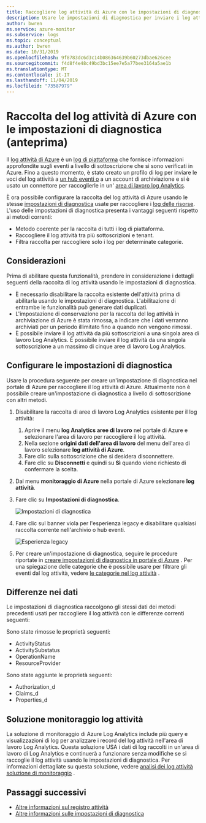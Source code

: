 ```yaml
---
title: Raccogliere log attività di Azure con le impostazioni di diagnostica (anteprima)-monitoraggio di Azure | Microsoft Docs
description: Usare le impostazioni di diagnostica per inviare i log attività di Azure ai log di monitoraggio di Azure, archiviazione di Azure o hub eventi di Azure.
author: bwren
ms.service: azure-monitor
ms.subservice: logs
ms.topic: conceptual
ms.author: bwren
ms.date: 10/31/2019
ms.openlocfilehash: 9f8783dc6d3c14b086364639b60273dbae626cee
ms.sourcegitcommit: f4d8f4e48c49bd3bc15ee7e5a77bee3164a5ae1b
ms.translationtype: MT
ms.contentlocale: it-IT
ms.lasthandoff: 11/04/2019
ms.locfileid: "73587979"
---
```

# <a name="collect-azure-activity-log-with-diagnostic-settings-preview"></a>Raccolta del log attività di Azure con le impostazioni di diagnostica (anteprima)
Il [log attività di Azure](activity-logs-overview.md) è un [log di piattaforma](platform-logs-overview.md) che fornisce informazioni approfondite sugli eventi a livello di sottoscrizione che si sono verificati in Azure. Fino a questo momento, è stato creato un profilo di log per inviare le voci del log attività a [un hub eventi o](activity-log-export.md) a un account di archiviazione e si è usato un connettore per raccoglierle in un' [area di lavoro log Analytics](activity-log-collect.md).

È ora possibile configurare la raccolta del log attività di Azure usando le stesse [impostazioni di diagnostica](diagnostic-settings.md) usate per raccogliere i [log delle risorse](resource-logs-overview.md). L'uso delle impostazioni di diagnostica presenta i vantaggi seguenti rispetto ai metodi correnti:

- Metodo coerente per la raccolta di tutti i log di piattaforma.
- Raccogliere il log attività tra più sottoscrizioni e tenant.
- Filtra raccolta per raccogliere solo i log per determinate categorie.

## <a name="considerations"></a>Considerazioni
Prima di abilitare questa funzionalità, prendere in considerazione i dettagli seguenti della raccolta di log attività usando le impostazioni di diagnostica.

- È necessario disabilitare la raccolta esistente dell'attività prima di abilitarla usando le impostazioni di diagnostica. L'abilitazione di entrambe le funzionalità può generare dati duplicati.
- L'impostazione di conservazione per la raccolta del log attività in archiviazione di Azure è stata rimossa, a indicare che i dati verranno archiviati per un periodo illimitato fino a quando non vengono rimossi.
- È possibile inviare il log attività da più sottoscrizioni a una singola area di lavoro Log Analytics. È possibile inviare il log attività da una singola sottoscrizione a un massimo di cinque aree di lavoro Log Analytics.

## <a name="configure-diagnostic-settings"></a>Configurare le impostazioni di diagnostica
Usare la procedura seguente per creare un'impostazione di diagnostica nel portale di Azure per raccogliere il log attività di Azure. Attualmente non è possibile creare un'impostazione di diagnostica a livello di sottoscrizione con altri metodi.

1. Disabilitare la raccolta di aree di lavoro Log Analytics esistente per il log attività:
   1. Aprire il menu **log Analytics aree di lavoro** nel portale di Azure e selezionare l'area di lavoro per raccogliere il log attività.
   2. Nella sezione **origini dati dell'area di lavoro** del menu dell'area di lavoro selezionare **log attività di Azure**.
   3. Fare clic sulla sottoscrizione che si desidera disconnettere.
   4. Fare clic su **Disconnetti** e quindi su **Sì** quando viene richiesto di confermare la scelta.
2. Dal menu **monitoraggio di Azure** nella portale di Azure selezionare **log attività**.
3. Fare clic su **Impostazioni di diagnostica**.
   
   ![Impostazioni di diagnostica](media/diagnostic-settings-subscription/diagnostic-settings.png)
   
4. Fare clic sul banner viola per l'esperienza legacy e disabilitare qualsiasi raccolta corrente nell'archivio o hub eventi. 

    ![Esperienza legacy](media/diagnostic-settings-subscription/legacy-experience.png)

5. Per creare un'impostazione di diagnostica, seguire le procedure riportate in [creare impostazioni di diagnostica in portale di Azure](diagnostic-settings.md#create-diagnostic-settings-in-azure-portal) . Per una spiegazione delle categorie che è possibile usare per filtrare gli eventi dal log attività, vedere [le categorie nel log attività](activity-logs-overview.md#categories-in-the-activity-log) . 


## <a name="differences-in-data"></a>Differenze nei dati
Le impostazioni di diagnostica raccolgono gli stessi dati dei metodi precedenti usati per raccogliere il log attività con le differenze correnti seguenti:

Sono state rimosse le proprietà seguenti:

- ActivityStatus
- ActivitySubstatus
- OperationName
- ResourceProvider 

Sono state aggiunte le proprietà seguenti:

- Authorization_d
- Claims_d
- Properties_d

## <a name="activity-log-monitoring-solution"></a>Soluzione monitoraggio log attività
La soluzione di monitoraggio di Azure Log Analytics include più query e visualizzazioni di log per analizzare i record del log attività nell'area di lavoro Log Analytics. Questa soluzione USA i dati di log raccolti in un'area di lavoro di Log Analytics e continuerà a funzionare senza modifiche se si raccoglie il log attività usando le impostazioni di diagnostica. Per informazioni dettagliate su questa soluzione, vedere [analisi dei log attività soluzione di monitoraggio](activity-log-collect.md#activity-logs-analytics-monitoring-solution) .

## <a name="next-steps"></a>Passaggi successivi

* [Altre informazioni sul registro attività](../../azure-resource-manager/resource-group-audit.md)
* [Altre informazioni sulle impostazioni di diagnostica](diagnostic-settings.md)
